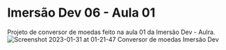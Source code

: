 # Imersão Dev 06 - Aula 01

Projeto de conversor de moedas feito na aula 01 da Imersão Dev - Aulra.
![Screenshot 2023-01-31 at 01-21-47 Conversor de moedas Imersão Dev](https://user-images.githubusercontent.com/53058401/215664285-5571a965-7247-416f-8849-1772316e003a.png)
